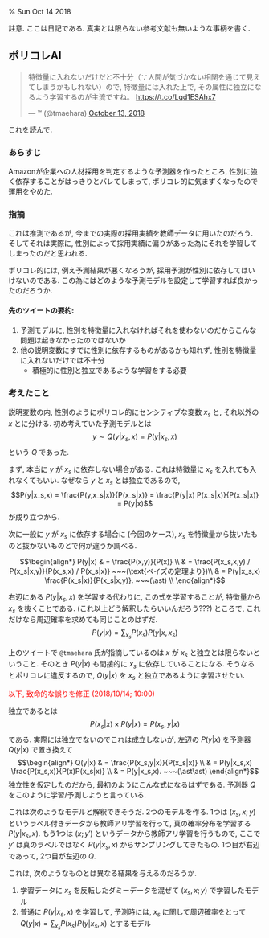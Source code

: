 % Sun Oct 14 2018

註意.
ここは日記である.
真実とは限らない参考文献も無いような事柄を書く.

## ポリコレAI

<blockquote class="twitter-tweet" data-lang="en"><p lang="ja" dir="ltr">特徴量に入れないだけだと不十分（∵人間が気づかない相関を通じて見えてしまうかもしれない）ので, 特徴量には入れた上で, その属性に独立になるよう学習するのが主流ですね。 <a href="https://t.co/Lqd1ESAhx7">https://t.co/Lqd1ESAhx7</a></p>&mdash; ™ (@tmaehara) <a href="https://twitter.com/tmaehara/status/1051051034573983749?ref_src=twsrc%5Etfw">October 13, 2018</a></blockquote>
<script async src="https://platform.twitter.com/widgets.js" charset="utf-8"></script>

これを読んで.

### あらすじ

Amazonが企業への人材採用を判定するような予測器を作ったところ, 性別に強く依存することがはっきりとバレてしまって, ポリコレ的に気まずくなったので運用をやめた.

### 指摘

これは推測であるが, 今までの実際の採用実績を教師データに用いたのだろう.
そしてそれは実際に, 性別によって採用実績に偏りがあった為にそれを学習してしまったのだと思われる.

ポリコレ的には, 例え予測結果が悪くなろうが, 採用予測が性別に依存してはいけないのである.
この為にはどのような予測モデルを設定して学習すれば良かったのだろうか.

#### 先のツイートの要約:

1. 予測モデルに, 性別を特徴量に入れなければそれを使わないのだからこんな問題は起きなかったのではないか
2. 他の説明変数にすでに性別に依存するものがあるかも知れず, 性別を特徴量に入れないだけでは不十分
    - 積極的に性別と独立であるような学習をする必要

### 考えたこと

説明変数の内, 性別のようにポリコレ的にセンシティブな変数 $x_s$ と, それ以外の $x$ とに分ける.
初め考えていた予測モデルとは
$$y \sim Q(y|x_s, x) = P(y|x_s, x)$$
という $Q$ であった.

まず, 本当に $y$ が $x_s$ に依存しない場合がある.
これは特徴量に $x_s$ を入れても入れなくてもいい.
なぜなら $y$ と $x_s$ とは独立であるので,
$$P(y|x_s,x) = \frac{P(y,x_s|x)}{P(x_s|x)} = \frac{P(y|x) P(x_s|x)}{P(x_s|x)} = P(y|x)$$
が成り立つから.

次に一般に $y$ が $x_s$ に依存する場合に (今回のケース),
$x_s$ を特徴量から抜いたものと抜かないものとで何が違うか調べる.

$$\begin{align*}
P(y|x)
& = \frac{P(x,y)}{P(x)} \\
& = \frac{P(x_s,x,y) / P(x_s|x,y)}{P(x_s,x) / P(x_s|x)}  ~~~(\text{ベイズの定理より})\\
& = P(y|x_s,x) \frac{P(x_s|x)}{P(x_s|x,y)}. ~~~(\ast) \\
\end{align*}$$

右辺にある $P(y|x_s,x)$ を学習する代わりに, この式を学習することが, 特徴量から $x_s$ を抜くことである.
(これ以上どう解釈したらいいんだろう???)
ところで, これだけなら周辺確率を求めても同じことのはずだ.
$$P(y|x) = \sum_{x_s} P(x_s) P(y|x,x_s)$$

上のツイートで `@tmaehara` 氏が指摘しているのは
$x$ が $x_s$ と独立とは限らないということ.
そのとき $P(y|x)$ も間接的に $x_s$ に依存していることになる.
そうなるとポリコレに違反するので, $Q(y|x)$ を $x_s$ と独立であるように学習させたい.

<span style="color:red">以下, 致命的な誤りを修正 (2018/10/14; 10:00)</span>

独立であるとは
$$P(x_s|x) \times P(y|x) = P(x_s,y|x)$$
である.
実際には独立でないのでこれは成立しないが, 左辺の $P(y|x)$ を予測器 $Q(y|x)$ で置き換えて
$$\begin{align*}
Q(y|x) & = \frac{P(x_s,y|x)}{P(x_s|x)} \\
& = P(y|x_s,x) \frac{P(x_s,x)}{P(x)P(x_s|x)} \\
& = P(y|x_s,x). ~~~(\ast\ast)
\end{align*}$$
独立性を仮定したのだから, 最初のようにこんな式になるはずである.
予測器 $Q$ をこのように学習/予測しようと言っている.

これは次のようなモデルと解釈できそうだ.
2つのモデルを作る.
1つは $(x_s,x; y)$ というラベル付きデータから教師アリ学習を行って, 真の確率分布を学習する $P(y|x_s,x)$.
もう1つは $(x; y')$ というデータから教師アリ学習を行うもので, ここで $y'$ は真のラベルではなく $P(y|x_s,x)$ からサンプリングしてきたもの. 1つ目が右辺であって, 2つ目が左辺の $Q$.

これは, 次のようなものとは異なる結果を与えるのだろうか.

1. 学習データに $x_s$ を反転したダミーデータを混ぜて $(x_s,x;y)$ で学習したモデル
1. 普通に $P(y|x_s,x)$ を学習して, 予測時には, $x_s$ に関して周辺確率をとって $Q(y|x)= \sum_{x_s} P(x_s) P(y|x_s,x)$ とするモデル
